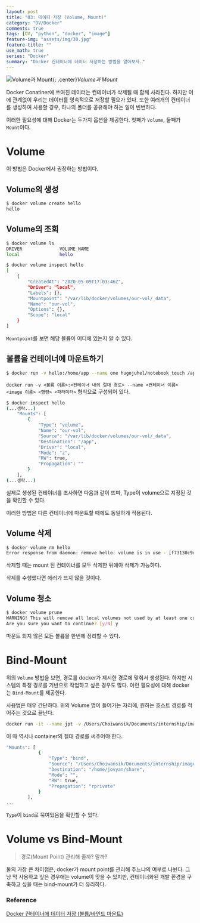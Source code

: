 ```yaml
---
layout: post
title: "03: 데이터 저장 (Volume, Mount)"
category: "DV/Docker"
comments: true
tags: [DV, "python", "docker", "image"]
feature-img: "assets/img/30.jpg"
feature-title: ""
use_math: true
series: "Docker"
summary: "Docker 컨테이너에 데이터 저장하는 방법을 알아보자."
---
```


![Volume과 Mount](https://docs.docker.com/storage/images/types-of-mounts-volume.png){: .center}_Volume과 Mount_

Docker Conatiner에 쓰여진 데이터는 컨테이너가 삭제될 때 함께 사라진다. 하지만 이에 관계없이 우리는 데이터를 영속적으로 저장할 필요가 있다. 또한 여러개의 컨테이너를 생성하여 사용할 경우, 하나의 폴더를 공유해야 하는 일이 빈번하다.

이러한 필요성에 대해 Docker는 두가지 옵션을 제공한다. 첫째가 `Volume`, 둘째가 `Mount`이다.

# Volume

이 방법은 Docker에서 권장하는 방법이다.

## Volume의 생성

```bash
$ docker volume create hello
hello
```

## Volume의 조회

```bash
$ docker volume ls
DRIVER              VOLUME NAME
local               hello
```

```bash
$ docker volume inspect hello
[
    {
        "CreatedAt": "2020-05-09T17:03:46Z",
        "Driver": "local",
        "Labels": {},
        "Mountpoint": "/var/lib/docker/volumes/our-vol/_data",
        "Name": "our-vol",
        "Options": {},
        "Scope": "local"
    }
]
```

`Mountpoint`를 보면 해당 볼륨이 어디에 있는지 알 수 있다.

## 볼륨을 컨테이너에 마운트하기

```bash
$ docker run -v hello:/home/app --name one hugojuhel/notebook touch /app/test.txt
```

`docker run -v <볼륨 이름>:<컨테이너 내의 절대 경로> --name <컨테이너 이름> <image 이름> <명령> <파라미터>` 형식으로 구성되어 있다.

```bash
$ docker inspect hello
(...생략...)
    "Mounts": [
        {
            "Type": "volume",
            "Name": "our-vol",
            "Source": "/var/lib/docker/volumes/our-vol/_data",
            "Destination": "/app",
            "Driver": "local",
            "Mode": "z",
            "RW": true,
            "Propagation": ""
        }
    ],
(...생략...)
```

실제로 생성된 컨테이너를 조사하면 다음과 같이 뜨며, Type이 volume으로 지정된 것을 확인할 수 있다.

이러한 방법은 다른 컨테이너에 마운트할 때에도 동일하게 적용된다.

## Volume 삭제

```bash
$ docker volume rm hello
Error response from daemon: remove hello: volume is in use - [f73130c9dad14644ac46b89fe4018e561a7bcbfa4118d637949642d0d5d742e4, 666dda54f6be8ca852f3150b9741a9cab5a4659fa2e83fe6ca339550072c861ex]
```

삭제할 때는 mount 된 컨테이너를 모두 삭제한 뒤에야 삭제가 가능하다.

삭제를 수행했다면 에러가 뜨지 않을 것이다.

## Volume 청소

```bash
$ docker volume prune
WARNING! This will remove all local volumes not used by at least one container.
Are you sure you want to continue? [y/N] y
```

마운트 되지 않은 모든 볼륨을 한번에 정리할 수 있다.

# Bind-Mount

위의 `Volume` 방법을 보면, 경로를 docker가 제시한 경로에 맞춰서 생성된다. 하지만 시스템의 특정 경로를 기반으로 작업하고 싶은 경우도 많다. 이런 필요성에 대해 docker는 `Bind-Mount`를 제공한다.

사용법은 매우 간단하다. 위의 Volume 명이 들어가는 자리에, 원하는 호스트 경로를 적어주는 것으로 끝난다.

```bash
docker run -it --name jpt -v /Users/Choiwansik/Documents/internship/image_processing/share:/home/jovyan/share -p 28888:8888 hugojuhel/notebook /bin/bash
```

이 때 역시나 container의 절대 경로를 써주어야 한다.

```bash
"Mounts": [
            {
                "Type": "bind",
                "Source": "/Users/Choiwansik/Documents/internship/image_processing/share",
                "Destination": "/home/jovyan/share",
                "Mode": "",
                "RW": true,
                "Propagation": "rprivate"
            }
        ],
...
```

`Type`이 `bind`로 묶여있음을 확인할 수 있다.

# Volume vs Bind-Mount

> 경로(Mount Point) 관리해 줄까? 말까?

둘의 가장 큰 차이점은, docker가 mount point를 관리해 주느냐의 여부로 나뉜다. 그냥 막 사용하고 싶은 경우애는 volume이 맞을 수 있지만, 컨테이너화된 개발 환경을 구축하고 싶을 때는 bind-mount가 더 유리하다.

### Reference

[Docker 컨테이너에 데이터 저장 (볼륨/바인드 마운트)](https://www.daleseo.com/docker-volumes-bind-mounts/)
